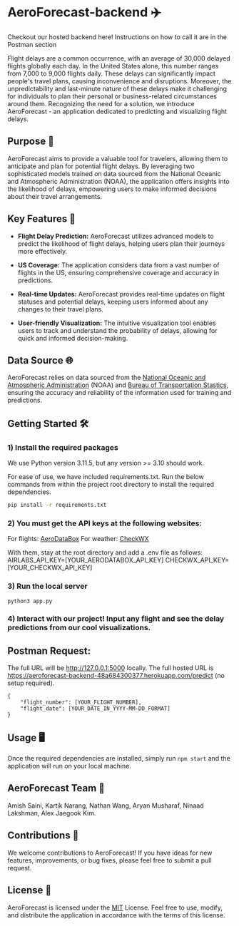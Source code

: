 # AeroForecast-backend ✈️

Checkout our hosted backend here! Instructions on how to call it are in the Postman section

Flight delays are a common occurrence, with an average of 30,000 delayed flights globally each day. In the United States alone, this number ranges from 7,000 to 9,000 flights daily. These delays can significantly impact people's travel plans, causing inconvenience and disruptions. Moreover, the unpredictability and last-minute nature of these delays make it challenging for individuals to plan their personal or business-related circumstances around them. Recognizing the need for a solution, we introduce AeroForecast - an application dedicated to predicting and visualizing flight delays.

## Purpose 🎯

AeroForecast aims to provide a valuable tool for travelers, allowing them to anticipate and plan for potential flight delays. By leveraging two sophisticated models trained on data sourced from the National Oceanic and Atmospheric Administration (NOAA), the application offers insights into the likelihood of delays, empowering users to make informed decisions about their travel arrangements.

## Key Features 🚀

- **Flight Delay Prediction:** AeroForecast utilizes advanced models to predict the likelihood of flight delays, helping users plan their journeys more effectively.

- **US Coverage:** The application considers data from a vast number of flights in the US, ensuring comprehensive coverage and accuracy in predictions.

- **Real-time Updates:** AeroForecast provides real-time updates on flight statuses and potential delays, keeping users informed about any changes to their travel plans.

- **User-friendly Visualization:** The intuitive visualization tool enables users to track and understand the probability of delays, allowing for quick and informed decision-making.

## Data Source 🌐

AeroForecast relies on data sourced from the [National Oceanic and Atmospheric Administration](https://www.ncdc.noaa.gov/cdo-web/search) (NOAA) and [Bureau of Transportation Stastics](https://www.transtats.bts.gov/ONTIME/), ensuring the accuracy and reliability of the information used for training and predictions.  


## Getting Started 🛠️

### 1) Install the required packages
We use Python version 3.11.5, but any version >= 3.10 should work.

For ease of use, we have included requirements.txt. Run the below commands from within the project root directory to install the required dependencies.

```bash
pip install -r requirements.txt
```

### 2) You must get the API keys at the following websites:
For flights: [AeroDataBox]([https://airlabs.co/docs/flight](https://aerodatabox.com/))  
For weather: [CheckWX](https://www.checkwxapi.com/documentation/code/samples)

With them, stay at the root directory and add a .env file as follows:
AIRLABS_API_KEY=[YOUR_AERODATABOX_API_KEY]
CHECKWX_API_KEY=[YOUR_CHECKWX_API_KEY]

### 3) Run the local server
```
python3 app.py
```

### 4) Interact with our project! Input any flight and see the delay predictions from our cool visualizations.

## Postman Request:
The full URL will be http://127.0.0.1:5000 locally. The full hosted URL is https://aeroforecast-backend-48a684300377.herokuapp.com/predict (no setup required).
```
{
    "flight_number": [YOUR_FLIGHT_NUMBER],
    "flight_date": [YOUR_DATE_IN_YYYY-MM-DD_FORMAT]
}
```

## Usage 🖥️
Once the required dependencies are installed, simply run `npm start` and the application will run on your local machine.

## AeroForecast Team 👥
Amish Saini, Kartik Narang, Nathan Wang, Aryan Musharaf, Ninaad Lakshman, Alex Jaegook Kim.

## Contributions 🤝
We welcome contributions to AeroForecast! If you have ideas for new features, improvements, or bug fixes, please feel free to submit a pull request.

## License 📄

AeroForecast is licensed under the [MIT](https://choosealicense.com/licenses/mit/) License. Feel free to use, modify, and distribute the application in accordance with the terms of this license.
